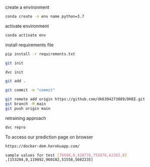 create  a environment
```bash
conda create -n env name python=3.7 
```
activate environment
```bash
conda activate env
```
install requirements file
```bash 
pip install -r requirements.txt
```

```bash
git init
```

```bash
dvc init
```

```bash
git add .
```

```bash
git commit -m "commit"
```

```bash
git remote add origin https://github.com/dk6304273089/DHEE.git
git branch -M main
git push origin main
```
retraining approach
```bash
dvc repro
```
To access our prediction page on browser
```bash
https://docker-dem.herokuapp.com/
```
```bash
sample values for test [76698,0,428776,755876,62282,0] 
,[153204,0,119892,960182,51558,5602235]
```
